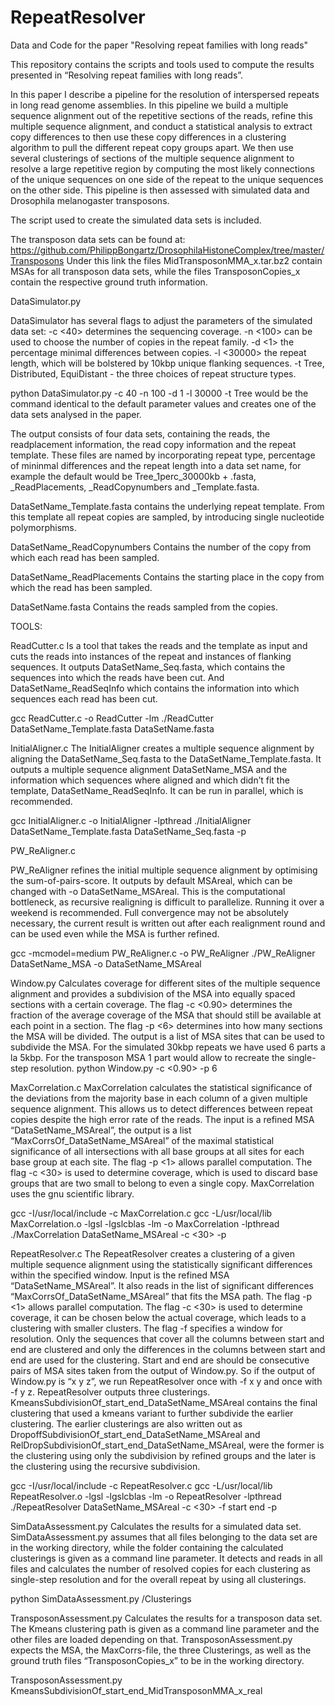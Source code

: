 # RepeatResolver
Data and Code for the paper "Resolving repeat families with long reads"

This repository contains the scripts and tools used to compute the results presented in “Resolving repeat families with long reads”. 

In this paper I describe a pipeline for the resolution of interspersed repeats in long read genome assemblies. In this pipeline we build a multiple sequence alignment out of the repetitive sections of the reads, refine this multiple sequence alignment, and conduct a statistical analysis to extract copy differences to then use these copy differences in a clustering algorithm to pull the different repeat copy groups apart. We then use several clusterings of sections of the multiple sequence alignment to resolve a large repetitive region by computing the most likely connections of the unique sequences on one side of the repeat to the unique sequences on the other side. 
This pipeline is then assessed with simulated data and Drosophila melanogaster transposons.

The script used to create the simulated data sets is included. 

The transposon data sets can be found at: https://github.com/PhilippBongartz/DrosophilaHistoneComplex/tree/master/Transposons
Under this link the files MidTransposonMMA_x.tar.bz2 contain MSAs for all transposon data sets, while the files TransposonCopies_x contain the respective ground truth information. 

DataSimulator.py 

DataSimulator has several flags to adjust the parameters of the simulated data set:
-c <40>      determines the sequencing coverage.
-n <100>     can be used to choose the number of copies in the repeat family.
-d <1>       the percentage minimal differences between copies.
-l <30000>   the repeat length, which will be bolstered by 10kbp unique flanking sequences.
-t <Tree>    Tree, Distributed, EquiDistant - the three choices of repeat structure types.

python DataSimulator.py -c 40 -n 100 -d 1 -l 30000 -t Tree
would be the command identical to the default parameter values and creates one of the data sets analysed in the paper.

The output consists of four data sets, containing the reads, the readplacement information, the read copy information and the repeat template. These files are named by incorporating repeat type, percentage of mininmal differences and the repeat length into a data set name, for example the default would be Tree_1perc_30000kb + .fasta, _ReadPlacements, _ReadCopynumbers and _Template.fasta. 

DataSetName_Template.fasta
contains the underlying repeat template. From this template all repeat copies are sampled, by introducing single nucleotide polymorphisms.

DataSetName_ReadCopynumbers
Contains the number of the copy from which each read has been sampled.

DataSetName_ReadPlacements
Contains the starting place in the copy from which the read has been sampled.

DataSetName.fasta
Contains the reads sampled from the copies.




TOOLS:

ReadCutter.c
Is a tool that takes the reads and the template as input and cuts the reads into instances of the repeat and instances of flanking sequences. It outputs DataSetName_Seq.fasta, which contains the sequences into which the reads have been cut. And DataSetName_ReadSeqInfo which contains the information into which sequences each read has been cut.

gcc ReadCutter.c -o ReadCutter -lm
./ReadCutter DataSetName_Template.fasta DataSetName.fasta




InitialAligner.c
The InitialAligner creates a multiple sequence alignment by aligning the DataSetName_Seq.fasta to the DataSetName_Template.fasta. It outputs a multiple sequence alignment DataSetName_MSA and the information which sequences where aligned and which didn’t fit the template, DataSetName_ReadSeqInfo. It can be run in parallel, which is recommended. 

gcc InitialAligner.c -o InitialAligner -lpthread
./InitialAligner DataSetName_Template.fasta DataSetName_Seq.fasta -p <number of available cores>




PW_ReAligner.c

PW_ReAligner refines the initial multiple sequence alignment by optimising the sum-of-pairs-score. It outputs by default MSAreal, which can be changed with -o DataSetName_MSAreal. This is the computational bottleneck, as recursive realigning is difficult to parallelize. Running it over a weekend is recommended. Full convergence may not be absolutely necessary, the current result is written out after each realignment round and can be used even while the MSA is further refined. 

gcc -mcmodel=medium PW_ReAligner.c -o PW_ReAligner
./PW_ReAligner DataSetName_MSA -o DataSetName_MSAreal




Window.py
Calculates coverage for different sites of the multiple sequence alignment and provides a subdivision of the MSA into equally spaced sections with a certain coverage. The flag -c <0.90> determines the fraction of the average coverage of the MSA that should still be available at each point in a section. The flag -p <6> determines into how many sections the MSA will be divided. The output is a list of MSA sites that can be used to subdivide the MSA. For the simulated 30kbp repeats we have used 6 parts a la 5kbp. For the transposon MSA 1 part would allow to recreate the single-step resolution. 
python Window.py -c <0.90> -p 6





MaxCorrelation.c
MaxCorrelation calculates the statistical significance of the deviations from the majority base in each column of a given multiple sequence alignment. This allows us to detect differences between repeat copies despite the high error rate of the reads. The input is a refined MSA “DataSetName_MSAreal”, the output is a list “MaxCorrsOf_DataSetName_MSAreal” of the maximal statistical significance of all intersections with all base groups at all sites for each base group at each site. The flag -p <1> allows parallel computation. The flag -c <30> is used to determine coverage, which is used to discard base groups that are two small to belong to even a single copy. MaxCorrelation uses the gnu scientific library. 

gcc -I/usr/local/include -c MaxCorrelation.c
gcc -L/usr/local/lib MaxCorrelation.o -lgsl -lgslcblas -lm -o MaxCorrelation -lpthread
./MaxCorrelation DataSetName_MSAreal -c <30> -p <number of available cores>





RepeatResolver.c
The RepeatResolver creates a clustering of a given multiple sequence alignment using the statistically significant differences within the specified window. Input is the refined MSA “DataSetName_MSAreal”. It also reads in the list of significant differences “MaxCorrsOf_DataSetName_MSAreal” that fits the MSA path. The flag -p <1> allows parallel computation. The flag -c <30> is used to determine coverage, it can be chosen below the actual coverage, which leads to a clustering with smaller clusters. The flag -f <start end> specifies a window for resolution. Only the sequences that cover all the columns between start and end are clustered and only the differences in the columns between start and end are used for the clustering.
Start and end are should be consecutive pairs of MSA sites taken from the output of Window.py. 
So if the output of Window.py is “x y z”, we run RepeatResolver once with -f x y and once with -f y z. 
RepeatResolver outputs three clusterings. 
KmeansSubdivisionOf_start_end_DataSetName_MSAreal contains the final clustering that used a kmeans variant to further subdivide the earlier clustering. The earlier clusterings are also written out as DropoffSubdivisionOf_start_end_DataSetName_MSAreal and RelDropSubdivisionOf_start_end_DataSetName_MSAreal, were the former is the clustering using only the subdivision by refined groups and the later is the clustering using the recursive subdivision. 

gcc -I/usr/local/include -c RepeatResolver.c
gcc -L/usr/local/lib RepeatResolver.o -lgsl -lgslcblas -lm -o RepeatResolver -lpthread
./RepeatResolver DataSetName_MSAreal -c <30> -f start end -p <number of available cores>





SimDataAssessment.py
Calculates the results for a simulated data set. SimDataAssessment.py assumes that all files belonging to the data set are in the working directory, while the folder containing the calculated clusterings is given as a command line parameter. It detects and reads in all files and calculates the number of resolved copies for each clustering as single-step resolution and for the overall repeat by using all clusterings. 

python SimDataAssessment.py /Clusterings




TransposonAssessment.py
Calculates the results for a transposon data set. The Kmeans clustering path is given as a command line parameter and the other files are loaded depending on that. TransposonAssessment.py expects the MSA, the MaxCorrs-file, the three Clusterings, as well as the ground truth files “TransposonCopies_x” to be in the working directory. 

TransposonAssessment.py KmeansSubdivisionOf_start_end_MidTransposonMMA_x_real



